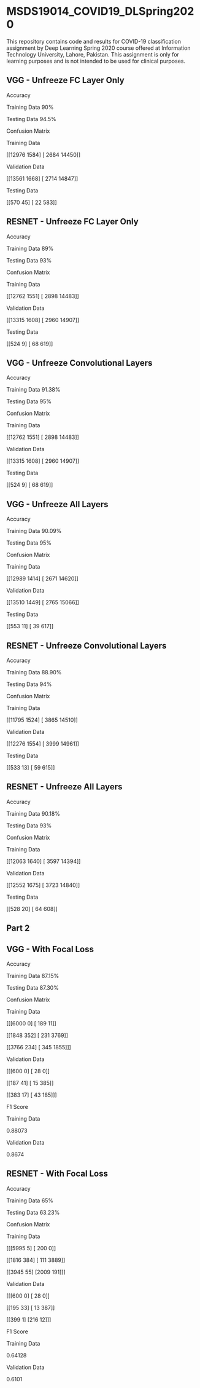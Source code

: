 # MSDS19014_COVID19_DLSpring2020
This repository contains code and results for COVID-19 classification assignment by Deep Learning Spring 2020 course offered at Information Technology University, Lahore, Pakistan. This assignment is only for learning purposes and is not intended to be used for clinical purposes.

## VGG - Unfreeze FC Layer Only

Accuracy

Training Data
90%

Testing Data
94.5%

Confusion Matrix

Training Data

[[12976  1584]
 [ 2684 14450]]
 
Validation Data

[[13561  1668]
 [ 2714 14847]]
 
Testing Data

[[570  45]
 [ 22 583]]


## RESNET - Unfreeze FC Layer Only

Accuracy

Training Data
89%

Testing Data
93%

Confusion Matrix

Training Data

[[12762  1551]
 [ 2898 14483]]
 
Validation Data

[[13315  1608]
 [ 2960 14907]]
 
Testing Data

[[524   9]
 [ 68 619]]
 
## VGG - Unfreeze Convolutional Layers

Accuracy

Training Data
91.38%

Testing Data
95%

Confusion Matrix

Training Data

[[12762  1551]
 	[ 2898 14483]]
 
Validation Data

[[13315  1608]
 [ 2960 14907]]
 
Testing Data

[[524   9]
 [ 68 619]]
 
## VGG - Unfreeze All Layers

Accuracy

Training Data
90.09%

Testing Data
95%

Confusion Matrix

Training Data

[[12989  1414]
 [ 2671 14620]]
 
Validation Data

[[13510  1449]
 [ 2765 15066]]
 
Testing Data

[[553  11]
 [ 39 617]]

## RESNET - Unfreeze Convolutional Layers

Accuracy

Training Data
88.90%

Testing Data
94%

Confusion Matrix

Training Data

[[11795  1524]
 [ 3865 14510]]
 
Validation Data

[[12276  1554]
 [ 3999 14961]]
 
Testing Data

[[533  13]
 [ 59 615]]
 
## RESNET - Unfreeze All Layers

Accuracy

Training Data
90.18%

Testing Data
93%

Confusion Matrix

Training Data

[[12063  1640]
 [ 3597 14394]]
 
Validation Data

[[12552  1675]
 [ 3723 14840]]
 
Testing Data

[[528  20]
 [ 64 608]]

 ## Part 2
 ## VGG - With Focal Loss
 
 Accuracy

Training Data
87.15%

Testing Data
87.30%

Confusion Matrix

Training Data

[[[6000 0] 
[ 189 11]] 

[[1848 352] 
[ 231 3769]] 

[[3766 234] 
[ 345 1855]]]

Validation Data 

[[[600 0] 
[ 28 0]] 

[[187 41] 
[ 15 385]] 

[[383 17] 
[ 43 185]]]
 
F1 Score

Training Data

0.88073

Validation Data 

0.8674

## RESNET - With Focal Loss
 
Accuracy

Training Data
65%

Testing Data
63.23%

Confusion Matrix

Training Data

[[[5995 5] 
[ 200 0]] 

[[1816 384] 
[ 111 3889]] 

[[3945 55] 
[2009 191]]]

Validation Data 

[[[600 0] 
[ 28 0]] 

[[195 33] 
[ 13 387]] 

[[399 1] 
[216 12]]]
 
F1 Score

Training Data 

0.64128

Validation Data 

0.6101
